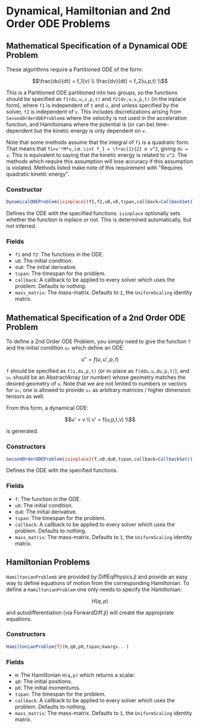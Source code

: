 # Dynamical, Hamiltonian and 2nd Order ODE Problems

## Mathematical Specification of a Dynamical ODE Problem

These algorithms require a Partitioned ODE of the form:

```math
\frac{du}{dt} = f_1(v) \\
\frac{dv}{dt} = f_2(u,p,t) \\
```
This is a Partitioned ODE partitioned into two groups, so the functions should be
specified as `f1(du,u,v,p,t)` and `f2(dv,u,v,p,t)` (in the inplace form), where `f1`
is independent of `t` and `u`, and unless specified by the solver,
`f2` is independent of `v`. This includes discretizations arising from
`SecondOrderODEProblem`s where the velocity is not used in the acceleration function,
and Hamiltonians where the potential is (or can be) time-dependent but the kinetic
energy is only dependent on `v`.

Note that some methods assume that the integral of `f1` is a quadratic form. That
means that `f1=v'*M*v`, i.e. ``\int f_1 = \frac{1}{2} m v^2``, giving `du = v`.
This is equivalent to saying that the kinetic energy is related to ``v^2``. The
methods which require this assumption will lose accuracy if this assumption is
violated. Methods listed make note of this requirement with "Requires
quadratic kinetic energy".

### Constructor

```julia
DynamicalODEProblem{isinplace}(f1,f2,u0,v0,tspan,callback=CallbackSet(),mass_matrix=I)
```

Defines the ODE with the specified functions. `isinplace` optionally sets whether
the function is inplace or not. This is determined automatically, but not inferred.

### Fields

* `f1` and `f2`: The functions in the ODE.
* `u0`: The initial condition.
* `du0`: The initial derivative.
* `tspan`: The timespan for the problem.
* `callback`: A callback to be applied to every solver which uses the problem.
  Defaults to nothing.
* `mass_matrix`: The mass-matrix. Defaults to `I`, the `UniformScaling` identity matrix.

## Mathematical Specification of a 2nd Order ODE Problem

To define a 2nd Order ODE Problem, you simply need to give the function ``f``
and the initial condition ``u₀`` which define an ODE:

```math
u'' = f(u,u',p,t)
```

`f` should be specified as `f(u,du,p,t)` (or in-place as `f(ddu,u,du,p,t)`), and `u₀`
should be an AbstractArray (or number) whose geometry matches the desired
geometry of `u`. Note that we are not limited to numbers or vectors for `u₀`;
one is allowed to provide `u₀` as arbitrary matrices / higher dimension tensors
as well.

From this form, a dynamical ODE:

```math
u' = v \\
v' = f(u,p,t,v) \\
```

is generated.

### Constructors

```julia
SecondOrderODEProblem{isinplace}(f,u0,du0,tspan,callback=CallbackSet(),mass_matrix=I)
```

Defines the ODE with the specified functions.

### Fields

* `f`: The function in the ODE.
* `u0`: The initial condition.
* `du0`: The initial derivative.
* `tspan`: The timespan for the problem.
* `callback`: A callback to be applied to every solver which uses the problem.
  Defaults to nothing.
* `mass_matrix`: The mass-matrix. Defaults to `I`, the `UniformScaling` identity matrix.

## Hamiltonian Problems

`HamiltonianProblem`s are provided by DiffEqPhysics.jl and provide an easy way
to define equations of motion from the corresponding Hamiltonian. To define a
`HamiltonianProblem` one only needs to specify the Hamiltonian:

```math
H(q,p)
```

and autodifferentiation (via ForwardDiff.jl) will create the appropriate
equations.

### Constructors

```julia
HamiltonianProblem{T}(H,q0,p0,tspan;kwargs...)
```

### Fields

* `H`: The Hamiltonian `H(q,p)` which returns a scalar.
* `q0`: The initial positions.
* `p0`: The initial momentums.
* `tspan`: The timespan for the problem.
* `callback`: A callback to be applied to every solver which uses the problem.
  Defaults to nothing.
* `mass_matrix`: The mass-matrix. Defaults to `I`, the `UniformScaling` identity matrix.

